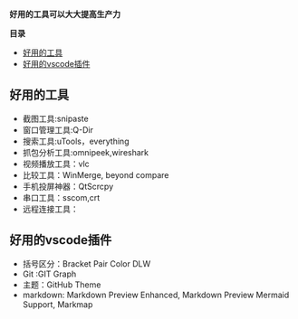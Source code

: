 **好用的工具可以大大提高生产力**

**目录**
<!-- @import "[TOC]" {cmd="toc" depthFrom=1 depthTo=6 orderedList=false} -->

<!-- code_chunk_output -->

- [好用的工具](#好用的工具)
- [好用的vscode插件](#好用的vscode插件)

<!-- /code_chunk_output -->

## 好用的工具 
- 截图工具:snipaste
- 窗口管理工具:Q-Dir
- 搜索工具:uTools，everything
- 抓包分析工具:omnipeek,wireshark
- 视频播放工具：vlc
- 比较工具：WinMerge, beyond compare
- 手机投屏神器：QtScrcpy
- 串口工具：sscom,crt
- 远程连接工具：

## 好用的vscode插件
- 括号区分：Bracket Pair Color DLW
- Git :GIT Graph
- 主题：GitHub Theme
- markdown: Markdown Preview Enhanced, Markdown Preview Mermaid Support, Markmap
